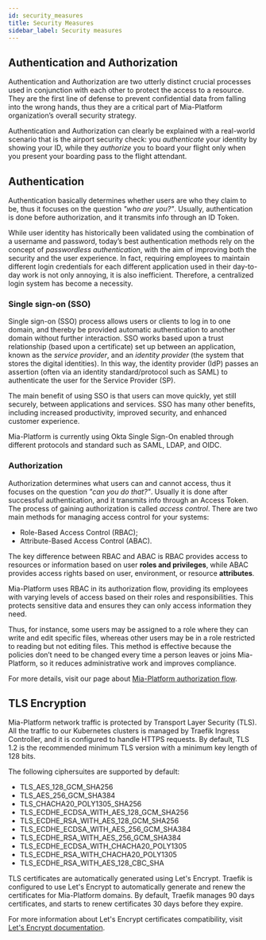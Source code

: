 ```yaml
---
id: security_measures
title: Security Measures
sidebar_label: Security measures
---
```


## Authentication and Authorization

Authentication and Authorization are two utterly distinct crucial processes used in conjunction with each other to protect the access to a resource. They are the first line of defense to prevent confidential data from falling into the wrong hands, thus they are a critical part of Mia-Platform organization’s overall security strategy.

Authentication and Authorization can clearly be explained with a real-world scenario that is the airport security check: you *authenticate* your identity by showing your ID, while they *authorize* you to board your flight only when you present your boarding pass to the flight attendant.

## Authentication

Authentication basically determines whether users are who they claim to be, thus it focuses on the question *"who are you?"*. Usually, authentication is done before authorization, and it transmits info through an ID Token.

While user identity has historically been validated using the combination of a username and password, today’s best authentication methods rely on the concept of *passwordless authentication*, with the aim of improving both the security and the user experience. In fact, requiring employees to maintain different login credentials for each different application used in their day-to-day work is not only annoying, it is also inefficient. Therefore, a centralized login system has become a necessity.

### Single sign-on (SSO)

Single sign-on (SSO) process allows users or clients to log in to one domain, and thereby be provided automatic authentication to another domain without further interaction. SSO works based upon a trust relationship (based upon a certificate) set up between an application, known as the *service provider*, and an *identity provider* (the system that stores the digital identities). In this way, the identity provider (IdP) passes an assertion (often via an identity standard/protocol such as SAML) to authenticate the user for the Service Provider (SP).

The main benefit of using SSO is that users can move quickly, yet still securely, between applications and services. SSO has many other benefits, including increased productivity, improved security, and enhanced customer experience.

Mia-Platform is currently using Okta Single Sign-On enabled through different protocols and standard such as SAML, LDAP, and OIDC.

### Authorization

Authorization determines what users can and cannot access, thus it focuses on the question *"can you do that?"*. Usually it is done after successful authentication, and it transmits info through an Access Token. The process of gaining authorization is called *access control*. There are two main methods for managing access control for your systems:

- Role-Based Access Control (RBAC);
- Attribute-Based Access Control (ABAC).

The key difference between RBAC and ABAC is RBAC provides access to resources or information based on user **roles and privileges**, while ABAC provides access rights based on user, environment, or resource **attributes**.

Mia-Platform uses RBAC in its authorization flow, providing its employees with varying levels of access based on their roles and responsibilities. This protects sensitive data and ensures they can only access information they need.

Thus, for instance, some users may be assigned to a role where they can write and edit specific files, whereas other users may be in a role restricted to reading but not editing files. This method is effective because the policies don’t need to be changed every time a person leaves or joins Mia-Platform, so it reduces administrative work and improves compliance.

For more details, visit our page about [Mia-Platform authorization flow](../../development_suite/set-up-infrastructure/authorization-flow).

##  TLS Encryption

Mia-Platform network traffic is protected by Transport Layer Security (TLS). All the traffic to our Kubernetes clusters is managed by Traefik Ingress Controller, and it is configured to handle HTTPS requests. By default, TLS 1.2 is the recommended minimum TLS version with a minimum key length of 128 bits.

The following ciphersuites are supported by default:  

- TLS_AES_128_GCM_SHA256
- TLS_AES_256_GCM_SHA384
- TLS_CHACHA20_POLY1305_SHA256
- TLS_ECDHE_ECDSA_WITH_AES_128_GCM_SHA256
- TLS_ECDHE_RSA_WITH_AES_128_GCM_SHA256
- TLS_ECDHE_ECDSA_WITH_AES_256_GCM_SHA384
- TLS_ECDHE_RSA_WITH_AES_256_GCM_SHA384
- TLS_ECDHE_ECDSA_WITH_CHACHA20_POLY1305
- TLS_ECDHE_RSA_WITH_CHACHA20_POLY1305
- TLS_ECDHE_RSA_WITH_AES_128_CBC_SHA
  
TLS certificates are automatically generated using Let's Encrypt. Traefik is configured to use Let's Encrypt to automatically generate and renew the certificates for Mia-Platform domains. By default, Traefik manages 90 days certificates, and starts to renew certificates 30 days before they expire.

For more information about Let's Encrypt certificates compatibility, visit [Let's Encrypt documentation](https://letsencrypt.org/docs/certificate-compatibility/).
